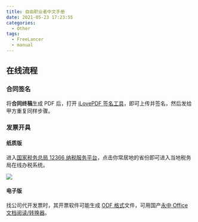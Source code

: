 ```yaml
---
title: 自由职业者中文手册
date: 2021-05-23 17:23:55
categories:
  - Other
tags:
  - FreeLancer
  - manual
---
```


## 在线流程

### 合同签名

将**合同终稿**生成 PDF 后，打开 [iLovePDF 签名工具][1]，即可上传并签名，然后发给甲方重复同样步骤。

### 发票开具

#### 纸质版

进入[国家税务总局 12366 纳税服务平台][2]，点击你常居地的省份即可进入当地税务局在线办税系统。

![](https://12366.chinatax.gov.cn/core-plugins/12366/css/images/mapchina.jpg)

#### 电子版

找公司代开发票时，其开票软件可能生成 [ODF 格式][3]文件，可用国产[永中 Office 文档阅读/转换器][4]。

[1]: https://www.ilovepdf.com/zh-cn/sign-pdf
[2]: https://12366.chinatax.gov.cn/bsfw/onlinetaxation/main
[3]: https://zh.wikipedia.org/wiki/%E5%9B%BD%E5%AE%B6%E7%89%88%E5%BC%8F%E6%96%87%E6%A1%A3%E6%A0%BC%E5%BC%8F
[4]: https://www.yozodcs.com/page/example.html
